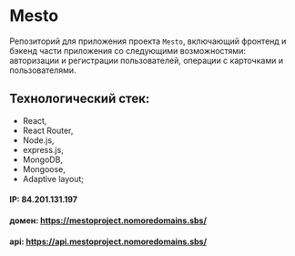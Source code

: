 # Mesto
Репозиторий для приложения проекта `Mesto`, включающий фронтенд и бэкенд части приложения со следующими возможностями: авторизации и регистрации пользователей, операции с карточками и пользователями.

## Технологический стек:
* React, 
* React Router, 
* Node.js, 
* express.js, 
* MongoDB, 
* Mongoose, 
* Adaptive layout;
  
#### IP: 84.201.131.197
#### домен: https://mestoproject.nomoredomains.sbs/
#### api: https://api.mestoproject.nomoredomains.sbs/
